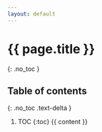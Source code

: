 ```yaml
---
layout: default
---
```

# {{ page.title }}
{: .no_toc }

## Table of contents
{: .no_toc .text-delta }

1. TOC
{:toc}
{{ content }}

